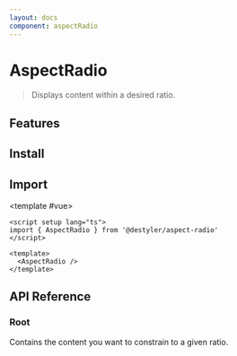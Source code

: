 ```yaml
---
layout: docs
component: aspectRadio
---
```


# AspectRadio

> Displays content within a desired ratio.

<Preview name="aspectRadio" />

## Features

<Features :lists="[
'Accepts any custom ratio.',
]" />

## Install

<CodeGroupPackage name="@destyler/aspect-radio" />

## Import

<CodePreview :tabs="[
  {value: 'vue', label: 'index.vue', icon: 'vscode-icons:file-type-vue'}
]">

<template #vue>

```vue twoslash
<script setup lang="ts">
import { AspectRadio } from '@destyler/aspect-radio'
</script>

<template>
  <AspectRadio />
</template>
```

</template>

</CodePreview>

## API Reference

### Root

Contains the content you want to constrain to a given ratio.

<!--@include: ../../packages/components/aspectRadio/.docs/aspectRadio.md-->

